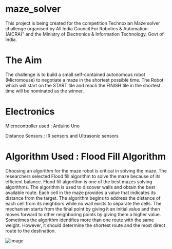 # maze_solver
This project is being created for the competition Technoxian Maze solver challenge organised by All India Council For Robotics & Automation (AICRA)” and the Ministry of Electronics & Information Technology, Govt of India.

# The Aim
The challenge is to build a small self-contained autonomous robot (Micromouse) to negotiate a maze in the shortest possible time. The Robot which will start on the START tile and reach the FINISH tile in the shortest time will be nominated as the winner.

# Electronics

Microcontroller used : Arduino Uno

Distance Sensors : IR sensors and Ultrasonic sensors


# Algorithm Used : Flood Fill Algorithm

Choosing an algorithm for the maze robot is
critical in solving the maze. The researchers
selected Flood fill algorithm to solve the maze
because of its efficient balance. Flood fill
algorithm is one of the best mazes solving
algorithms. The algorithm is used to discover
walls and obtain the best available route. Each
cell in the maze provides a value that indicates
its distance from the target.
The algorithm begins to address the distance of
each cell from its neighbors while no wall exists
to separate the cells. The mechanism starts from
the final point by giving it an initial value and
then moves forward to other neighboring points
by giving them a higher value. Sometimes the
algorithm identifies more than one route with
the same weight. However, it should determine
the shortest route and the most direct route to
the destination.

![image](https://github.com/adisehdev/maze_solver/assets/97792541/4af84c83-964b-4a61-932a-62a8fd0a98e3)


